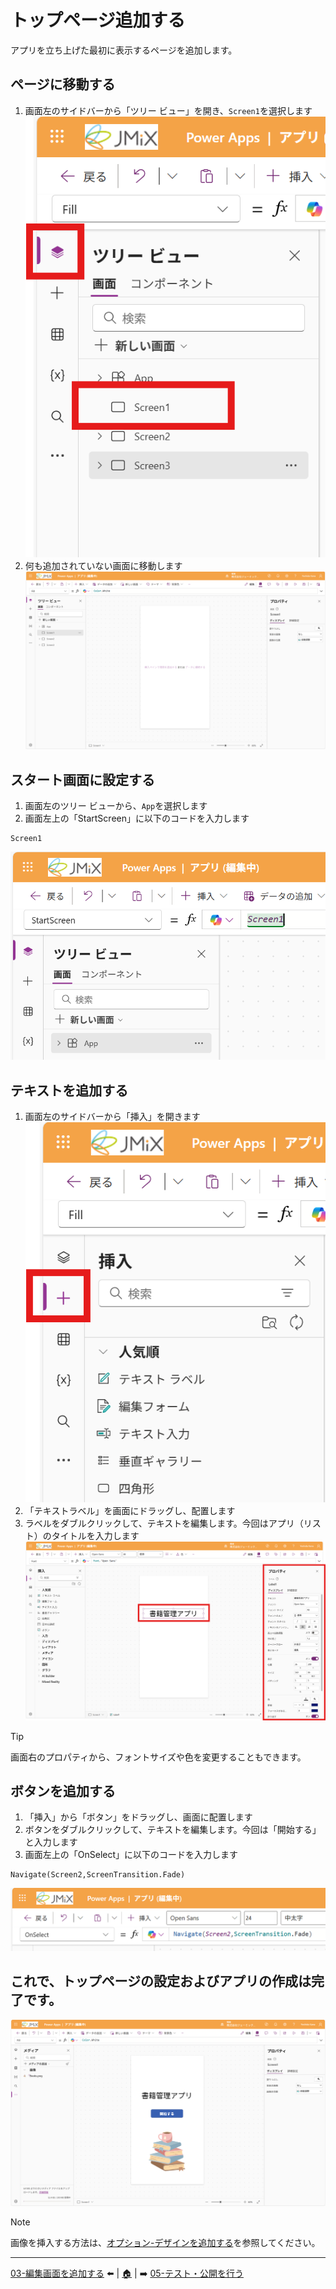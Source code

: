 # トップページ追加する
アプリを立ち上げた最初に表示するページを追加します。

## ページに移動する
1. 画面左のサイドバーから「ツリー ビュー」を開き、```Screen1```を選択します
![Image](image/StartPage/01.png)
2. 何も追加されていない画面に移動します
![Image](image/StartPage/02.png)

## スタート画面に設定する
1. 画面左のツリー ビューから、```App```を選択します
2. 画面左上の「StartScreen」に以下のコードを入力します
```
Screen1
```
![Image](image/StartPage/00.png)

## テキストを追加する
1. 画面左のサイドバーから「挿入」を開きます
![Image](image/StartPage/03.png)
2. 「テキストラベル」を画面にドラッグし、配置します
3. ラベルをダブルクリックして、テキストを編集します。今回はアプリ（リスト）のタイトルを入力します
![Image](image/StartPage/04.png)
> [!TIP]
> 画面右のプロパティから、フォントサイズや色を変更することもできます。

## ボタンを追加する
1. 「挿入」から「ボタン」をドラッグし、画面に配置します
2. ボタンをダブルクリックして、テキストを編集します。今回は「開始する」と入力します
3. 画面左上の「OnSelect」に以下のコードを入力します
```
Navigate(Screen2,ScreenTransition.Fade)
```
![Image](image/StartPage/05.png)

## これで、トップページの設定およびアプリの作成は完了です。
![Image](image/StartPage/08.png)
> [!NOTE]
> 画像を挿入する方法は、[オプション-デザインを追加する](./op-design.md)を参照してください。

---
[03-編集画面を追加する](./03-createedit.md) ⬅️ | [🏠](./README.md) | ➡️ [05-テスト・公開を行う](./05-test-publish.md)
